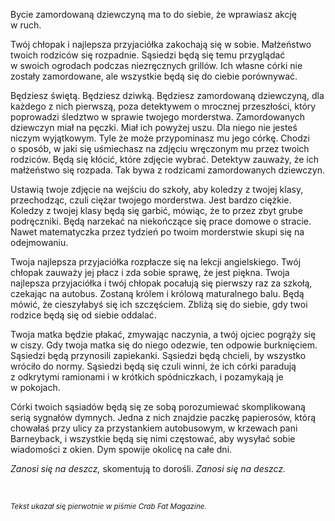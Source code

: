 Bycie zamordowaną dziewczyną ma to do siebie, że wprawiasz akcję w&nbsp;ruch.

Twój chłopak i&nbsp;najlepsza przyjaciółka zakochają się w&nbsp;sobie. Małżeństwo twoich rodziców się rozpadnie. Sąsiedzi będą się temu przyglądać w&nbsp;swoich ogrodach podczas niezręcznych grillów. Ich własne córki nie zostały zamordowane, ale wszystkie będą się do ciebie porównywać.

Będziesz świętą. Będziesz dziwką. Będziesz zamordowaną dziewczyną, dla każdego z&nbsp;nich pierwszą, poza detektywem o&nbsp;mrocznej przeszłości, który poprowadzi śledztwo w&nbsp;sprawie twojego morderstwa. Zamordowanych dziewczyn miał na pęczki. Miał ich powyżej uszu. Dla niego nie jesteś niczym wyjątkowym. Tyle że może przypominasz mu jego córkę. Chodzi o&nbsp;sposób, w&nbsp;jaki się uśmiechasz na zdjęciu wręczonym mu przez twoich rodziców. Będą się kłócić, które zdjęcie wybrać. Detektyw zauważy, że ich małżeństwo się rozpada. Tak bywa z&nbsp;rodzicami zamordowanych dziewczyn.

Ustawią twoje zdjęcie na wejściu do szkoły, aby koledzy z&nbsp;twojej klasy, przechodząc, czuli ciężar twojego morderstwa. Jest bardzo ciężkie. Koledzy z&nbsp;twojej klasy będą się garbić, mówiąc, że to przez zbyt grube podręczniki. Będą narzekać na niekończące się prace domowe o&nbsp;stracie. Nawet matematyczka przez tydzień po twoim morderstwie skupi się na odejmowaniu.

Twoja najlepsza przyjaciółka rozpłacze się na lekcji angielskiego. Twój chłopak zauważy jej płacz i&nbsp;zda sobie sprawę, że jest piękna. Twoja najlepsza przyjaciółka i&nbsp;twój chłopak pocałują się pierwszy raz za szkołą, czekając na autobus. Zostaną królem i&nbsp;królową maturalnego balu. Będą mówić, że cieszyłabyś się ich szczęściem. Zbliżą się do siebie, gdy twoi rodzice będą się od siebie oddalać.

Twoja matka będzie płakać, zmywając naczynia, a&nbsp;twój ojciec pogrąży się w&nbsp;ciszy. Gdy twoja matka się do niego odezwie, ten odpowie burknięciem. Sąsiedzi będą przynosili zapiekanki. Sąsiedzi będą chcieli, by wszystko wróciło do normy. Sąsiedzi będą się czuli winni, że ich córki paradują z&nbsp;odkrytymi ramionami i&nbsp;w krótkich spódniczkach, i&nbsp;pozamykają je w&nbsp;pokojach.

Córki twoich sąsiadów będą się ze sobą porozumiewać skomplikowaną serią sygnałów dymnych. Jedna z&nbsp;nich znajdzie paczkę papierosów, którą chowałaś przy ulicy za przystankiem autobusowym, w&nbsp;krzewach pani Barneyback, i&nbsp;wszystkie będą się nimi częstować, aby wysyłać sobie wiadomości z&nbsp;okien. Dym spowije okolicę na całe dni.

*Zanosi się na deszcz,* skomentują to dorośli. *Zanosi się na deszcz.*

<br/>

<sup>*Tekst ukazał się pierwotnie w&nbsp;piśmie Crab Fat Magazine.*</sup>